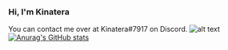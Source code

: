 ### Hi, I'm Kinatera
You can contact me over at Kinatera#7917 on Discord.
![alt text](https://logodownload.org/wp-content/uploads/2017/11/discord-logo-2-1.png)
[![Anurag's GitHub stats](https://github-readme-stats.vercel.app/api?username=Kinatera&theme=tokyonight)](https://github.com/Kinatera/github-readme-stats)
